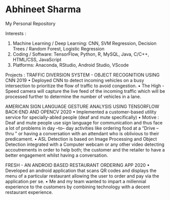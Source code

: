 # Abhineet Sharma
My Personal Repository

Interests : 
1. Machine Learning / Deep Learning: CNN, SVM Regression, Decision Trees / Random Forest, Logistic Regression
2. Coding / Software: TensorFlow, Python, R, MySQL, Java, C/C++, HTML/CSS, JavaScript
3. Platforms: Anaconda, RStudio, Android Studio, VScode

Projects : 
TRAFFIC DIVERSION SYSTEM - OBJECT RECOGNITION USING CNN 2019
• Deployed CNN to detect incoming vehicles on a busy intersection to prioritize the flow of traffic to avoid congestion.
• The High - Speed camera will capture the live feed of the incoming traffic which will be processed further to determine the number of
vehicles in a lane.

AMERICAN SIGN LANGUAGE GESTURE ANALYSIS USING TENSORFLOW BACK-END AND OPENCV 2020
• Implemented a customer-based utility service for specially-abled people (deaf and mute specifically)
• Motive : Deaf and mute people use sign language for communication and thus face a lot of problems in day –to– day activities like
ordering food at a “Drive – thru ” or having a conversation with an attendant who is oblivious to their predicament.
• ASL Detection is based on Image Processing and Object Detection integrated with a Computer webcam or any other video detecting
accoutrements in order to help both; the customer and the retailer to have a better engagement whilst having a conversation. 

FRESH - AN ANDROID BASED RESTAURANT ORDERING APP 2020
• Developed an android application that scans QR codes and displays the menu of a particular restaurant allowing the user to order and pay
via the application per se.
• Me and my team wanted to impart a millennial experience to the customers by combining technology with a decent restaurant experience.
